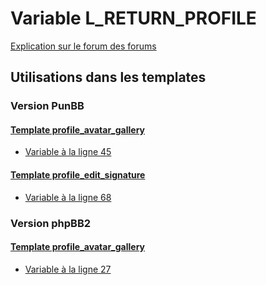 # Variable L_RETURN_PROFILE
[Explication sur le forum des forums](http://forum.forumactif.com/t294113-listing-des-variables#L_RETURN_PROFILE)

## Utilisations dans les templates

### Version PunBB

#### [Template profile_avatar_gallery](punbb/profile_avatar_gallery.md)
* [Variable à la ligne 45](../punbb/profile_avatar_gallery.tpl#L45)

#### [Template profile_edit_signature](punbb/profile_edit_signature.md)
* [Variable à la ligne 68](../punbb/profile_edit_signature.tpl#L68)

### Version phpBB2

#### [Template profile_avatar_gallery](subsilver/profile_avatar_gallery.md)
* [Variable à la ligne 27](../subsilver/profile_avatar_gallery.tpl#L27)
